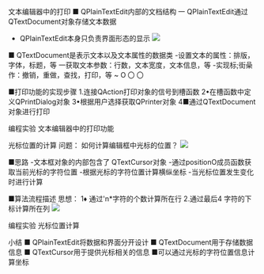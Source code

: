文本编辑器中的打印
■ QPIainTextEdit内部的文档结构
一 QPIainTextEdit通过QTextDocument对象存储文本数据
- QPIainTextEdit本身只负责界面形态的显示
![](_v_images_/.png)

■ QTextDocument是表示文本以及文本属性的数据类
-设置文本的属性：排版，字体，标题，等
一获取文本参数：行数，文本宽度，文本信息，等
-实现标;街喿作：撤销，重做，查找，打印，等
~ O 〇 〇


■打印功能的实现步骤
1.连接QAction打印对象的信号到槽函数
2•在槽函数中定义QPrintDialog对象
3•根据用户选择获取QPrinter对象
4■通过QTextDocument对象进行打印

编程实验 文本编辑器中的打印功能

光标位置的计算
问题：
如何计算编辑框中光标的位置？
![](_v_images_/.png)

■思路
-文本框对象的内部包含了 QTextCursor对象
-通过positionO成员函数获取当前光标的字符位置
-根据光标的字符位置计算横纵坐标
-当光标位置发生变化时进行计算


■算法流程描述
思想：
1♦ 通过'n*字符的个数计算所在行
2.通过最后4 字符的下标计算所在列
![](_v_images_/.png)

编程实验 光标位置计算

小结
■ QPIainTextEdit将数据和界面分开设计
■ QTextDocument用于存储数据信息
■ QTextCursor用于提供光标相关的信息
■可以通过光标的字符位置信息计算坐标